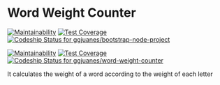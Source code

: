Word Weight Counter
======================
[![Maintainability](https://api.codeclimate.com/v1/badges/4bfab3bed376c1438329/maintainability)](https://codeclimate.com/github/ggjuanes/bootstrap-node-project/maintainability) [![Test Coverage](https://api.codeclimate.com/v1/badges/4bfab3bed376c1438329/test_coverage)](https://codeclimate.com/github/ggjuanes/bootstrap-node-project/test_coverage) [ ![Codeship Status for ggjuanes/bootstrap-node-project](https://app.codeship.com/projects/b30636e0-8097-0136-abb0-1e16f6adf69d/status?branch=master)](https://app.codeship.com/projects/301569)

[![Maintainability](https://api.codeclimate.com/v1/badges/949ddbb3d105bacdaeb3/maintainability)](https://codeclimate.com/github/ggjuanes/word-weight-counter/maintainability) [![Test Coverage](https://api.codeclimate.com/v1/badges/949ddbb3d105bacdaeb3/test_coverage)](https://codeclimate.com/github/ggjuanes/word-weight-counter/test_coverage) [ ![Codeship Status for ggjuanes/word-weight-counter](https://app.codeship.com/projects/69f867d0-807e-0136-3df6-6a4b98a37ff1/status?branch=master)](https://app.codeship.com/projects/301559)

It calculates the weight of a word according to the weight of each letter
